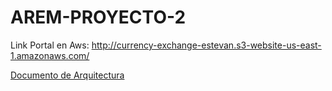 # AREM-PROYECTO-2

Link Portal en Aws: http://currency-exchange-estevan.s3-website-us-east-1.amazonaws.com/


[Documento de Arquitectura](https://drive.google.com/open?id=1EMlpqwk1oYNFBPMGXKFsyN9gcwbn5E7B)
